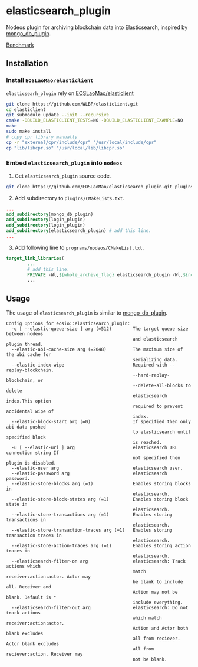 # elasticsearch_plugin

Nodeos plugin for archiving blockchain data into Elasticsearch, inspired by [mongo_db_plugin](https://github.com/EOSIO/eos/tree/master/plugins/mongo_db_plugin).

[Benchmark](benchmark.md)

## Installation

### Install `EOSLaoMao/elasticlient`

`elasticsearh_plugin` rely on [EOSLaoMao/elasticlient](https://github.com/EOSLaoMao/elasticlient)

```bash
git clone https://github.com/WLBF/elasticlient.git
cd elasticlient
git submodule update --init --recursive
cmake -DBUILD_ELASTICLIENT_TESTS=NO -DBUILD_ELASTICLIENT_EXAMPLE=NO
make
sudo make install
# copy cpr library manually
cp -r "external/cpr/include/cpr" "/usr/local/include/cpr"
cp "lib/libcpr.so" "/usr/local/lib/libcpr.so"
```

### Embed `elasticsearch_plugin` into `nodeos`

1. Get `elasticsearch_plugin` source code.

```bash
git clone https://github.com/EOSLaoMao/elasticsearch_plugin.git plugins/elasticsearch_plugin
```

2. Add subdirectory to `plugins/CMakeLists.txt`.

```cmake
...
add_subdirectory(mongo_db_plugin)
add_subdirectory(login_plugin)
add_subdirectory(login_plugin)
add_subdirectory(elasticsearch_plugin) # add this line.
...
```

3. Add following line to `programs/nodeos/CMakeList.txt`.

```cmake
target_link_libraries(
        ...
        # add this line.
        PRIVATE -Wl,${whole_archive_flag} elasticsearch_plugin -Wl,${no_whole_archive_flag}
        ...
```

## Usage

The usage of `elasticsearch_plugin` is similar to [mongo_db_plugin](https://github.com/EOSIO/eos/tree/master/plugins/mongo_db_plugin).

```plain
Config Options for eosio::elasticsearch_plugin:
  -q [ --elastic-queue-size ] arg (=512)        The target queue size between nodeos 
                                                and elasticsearch plugin thread.
  --elastic-abi-cache-size arg (=2048)          The maximum size of the abi cache for 
                                                serializing data.
  --elastic-index-wipe                          Required with --replay-blockchain, 
                                                --hard-replay-blockchain, or 
                                                --delete-all-blocks to delete 
                                                elasticsearch index.This option 
                                                required to prevent accidental wipe of 
                                                index.
  --elastic-block-start arg (=0)                If specified then only abi data pushed 
                                                to elasticsearch until specified block 
                                                is reached.
  -u [ --elastic-url ] arg                      elasticsearch URL connection string If 
                                                not specified then plugin is disabled.
  --elastic-user arg                            elasticsearch user.
  --elastic-password arg                        elasticsearch password.
  --elastic-store-blocks arg (=1)               Enables storing blocks in 
                                                elasticsearch.
  --elastic-store-block-states arg (=1)         Enables storing block state in 
                                                elasticsearch.
  --elastic-store-transactions arg (=1)         Enables storing transactions in 
                                                elasticsearch.
  --elastic-store-transaction-traces arg (=1)   Enables storing transaction traces in 
                                                elasticsearch.
  --elastic-store-action-traces arg (=1)        Enables storing action traces in 
                                                elasticsearch.
  --elasticsearch-filter-on arg                 elasticsearch: Track actions which 
                                                match receiver:action:actor. Actor may 
                                                be blank to include all. Receiver and 
                                                Action may not be blank. Default is * 
                                                include everything.
  --elasticsearch-filter-out arg                elasticsearch: Do not track actions 
                                                which match receiver:action:actor. 
                                                Action and Actor both blank excludes 
                                                all from reciever. Actor blank excludes
                                                all from reciever:action. Receiver may 
                                                not be blank.
```
